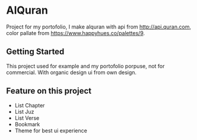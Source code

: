 # AlQuran

Project for my portofolio, I make alquran with api from http://api.quran.com, color pallate from https://www.happyhues.co/palettes/9.

## Getting Started

This project used for example and my portofolio porpuse, not for commercial. With organic design ui from own design.

## Feature on this project

- List Chapter
- List Juz
- List Verse
- Bookmark
- Theme for best ui experience
